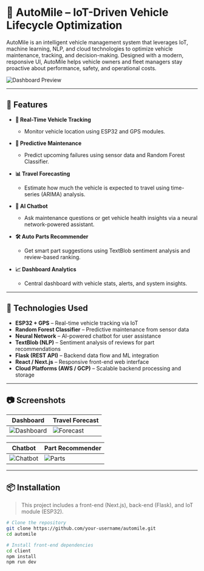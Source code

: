# 🚗 AutoMile – IoT-Driven Vehicle Lifecycle Optimization

AutoMile is an intelligent vehicle management system that leverages IoT, machine learning, NLP, and cloud technologies to optimize vehicle maintenance, tracking, and decision-making. Designed with a modern, responsive UI, AutoMile helps vehicle owners and fleet managers stay proactive about performance, safety, and operational costs.

![Dashboard Preview](preview/dashboard.jpeg)

---

## 🔧 Features

- **📍 Real-Time Vehicle Tracking**
  - Monitor vehicle location using ESP32 and GPS modules.
  
- **🔧 Predictive Maintenance**
  - Predict upcoming failures using sensor data and Random Forest Classifier.

- **📊 Travel Forecasting**
  - Estimate how much the vehicle is expected to travel using time-series (ARIMA) analysis.

- **🧠 AI Chatbot**
  - Ask maintenance questions or get vehicle health insights via a neural network-powered assistant.

- **🛠️ Auto Parts Recommender**
  - Get smart part suggestions using TextBlob sentiment analysis and review-based ranking.

- **📈 Dashboard Analytics**
  - Central dashboard with vehicle stats, alerts, and system insights.

---

## 🧠 Technologies Used

- **ESP32 + GPS** – Real-time vehicle tracking via IoT
- **Random Forest Classifier** – Predictive maintenance from sensor data
- **Neural Network** – AI-powered chatbot for user assistance
- **TextBlob (NLP)** – Sentiment analysis of reviews for part recommendations
- **Flask (REST API)** – Backend data flow and ML integration
- **React / Next.js** – Responsive front-end web interface
- **Cloud Platforms (AWS / GCP)** – Scalable backend processing and storage

---

## 📷 Screenshots

| Dashboard | Travel Forecast |
|-----------|-----------------|
| ![Dashboard](preview/dashboard.jpeg) | ![Forecast](preview/forecast.jpeg) |

| Chatbot | Part Recommender |
|--------|------------------|
| ![Chatbot](preview/chatbot.jpeg) | ![Parts](preview/parts-recommender.jpeg) |

---

## 📦 Installation

> This project includes a front-end (Next.js), back-end (Flask), and IoT module (ESP32).

```bash
# Clone the repository
git clone https://github.com/your-username/automile.git
cd automile

# Install front-end dependencies
cd client
npm install
npm run dev
